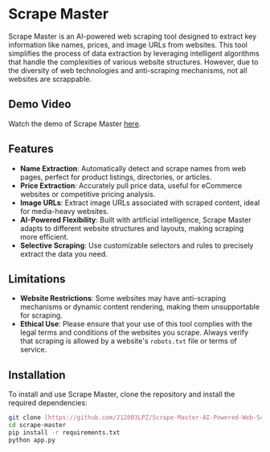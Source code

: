 # Scrape Master

Scrape Master is an AI-powered web scraping tool designed to extract key information like names, prices, and image URLs from websites. This tool simplifies the process of data extraction by leveraging intelligent algorithms that handle the complexities of various website structures. However, due to the diversity of web technologies and anti-scraping mechanisms, not all websites are scrappable.

## Demo Video

Watch the demo of Scrape Master [here](https://res.cloudinary.com/dakw2jqjp/video/upload/v1725817990/video/Scrape-Master-AI-Powered-Web-Scraping-Tool/Screen_Recording_2024-09-08_112357_zmygqo.mp4).

## Features

- **Name Extraction**: Automatically detect and scrape names from web pages, perfect for product listings, directories, or articles.
- **Price Extraction**: Accurately pull price data, useful for eCommerce websites or competitive pricing analysis.
- **Image URLs**: Extract image URLs associated with scraped content, ideal for media-heavy websites.
- **AI-Powered Flexibility**: Built with artificial intelligence, Scrape Master adapts to different website structures and layouts, making scraping more efficient.
- **Selective Scraping**: Use customizable selectors and rules to precisely extract the data you need.

## Limitations

- **Website Restrictions**: Some websites may have anti-scraping mechanisms or dynamic content rendering, making them unsupportable for scraping.
- **Ethical Use**: Please ensure that your use of this tool complies with the legal terms and conditions of the websites you scrape. Always verify that scraping is allowed by a website's `robots.txt` file or terms of service.

## Installation

To install and use Scrape Master, clone the repository and install the required dependencies:

```bash
git clone [https://github.com/J12003LPZ/Scrape-Master-AI-Powered-Web-Scraping-Tool.git]
cd scrape-master
pip install -r requirements.txt
python app.py
